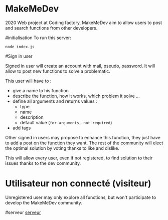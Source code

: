 
# MakeMeDev
2020 Web project at Coding factory, MakeMeDev aim to allow users
to post and search functions from other developers.


#initialisation
To run this server:

    node index.js
    
    
#Sign in user
    
Signed in user will create an account with mail, pseudo, password.
It will allow to post new functions to solve a problematic.

This user will have to :
-   give a name to his function
-   describe the function, how it works, which problem it solve ...
-   define all arguments and returns values :
    -   type 
    -   name 
    -   description
    -   default value (`for arguments, not required`)
-   add tags

Other signed in users may propose to enhance this function,
they just have to add a post on the function they want.
The rest of the community will elect the optimal solution by voting 
thanks to like and dislike.

This will allow every user, even if not registered, to find solution to
their issues thanks to the dev community.


# Utilisateur non connecté (visiteur)
Unregistered user may only explore all functions, but won't
participate to develop the MakeMeDev community.

#serveur
[serveur](http://185.163.126.173:4021)
